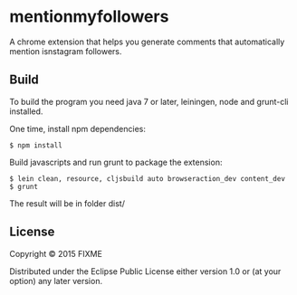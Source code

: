 # mentionmyfollowers

A chrome extension that helps you generate comments that automatically
mention isnstagram followers.

## Build

To build the program you need java 7 or later, leiningen, node and grunt-cli
installed.

One time, install npm dependencies:

    $ npm install

Build javascripts and run grunt to package the extension:

    $ lein clean, resource, cljsbuild auto browseraction_dev content_dev
    $ grunt

The result will be in folder dist/

## License

Copyright © 2015 FIXME

Distributed under the Eclipse Public License either version 1.0 or (at
your option) any later version.

